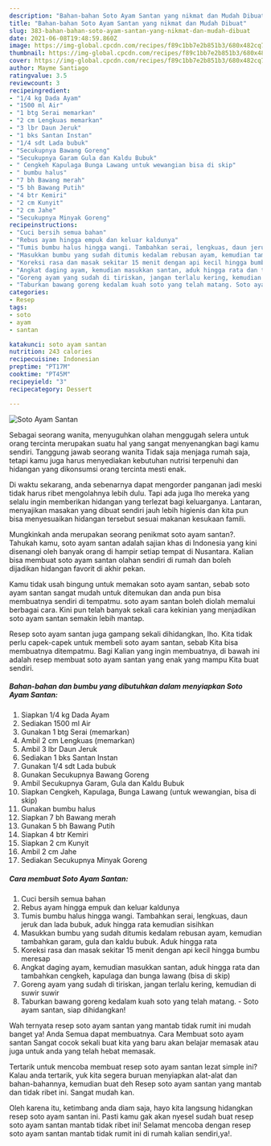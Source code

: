 ```yaml
---
description: "Bahan-bahan Soto Ayam Santan yang nikmat dan Mudah Dibuat"
title: "Bahan-bahan Soto Ayam Santan yang nikmat dan Mudah Dibuat"
slug: 383-bahan-bahan-soto-ayam-santan-yang-nikmat-dan-mudah-dibuat
date: 2021-06-08T19:48:59.860Z
image: https://img-global.cpcdn.com/recipes/f89c1bb7e2b851b3/680x482cq70/soto-ayam-santan-foto-resep-utama.jpg
thumbnail: https://img-global.cpcdn.com/recipes/f89c1bb7e2b851b3/680x482cq70/soto-ayam-santan-foto-resep-utama.jpg
cover: https://img-global.cpcdn.com/recipes/f89c1bb7e2b851b3/680x482cq70/soto-ayam-santan-foto-resep-utama.jpg
author: Mayme Santiago
ratingvalue: 3.5
reviewcount: 3
recipeingredient:
- "1/4 kg Dada Ayam"
- "1500 ml Air"
- "1 btg Serai memarkan"
- "2 cm Lengkuas memarkan"
- "3 lbr Daun Jeruk"
- "1 bks Santan Instan"
- "1/4 sdt Lada bubuk"
- "Secukupnya Bawang Goreng"
- "Secukupnya Garam Gula dan Kaldu Bubuk"
- " Cengkeh Kapulaga Bunga Lawang untuk wewangian bisa di skip"
- " bumbu halus"
- "7 bh Bawang merah"
- "5 bh Bawang Putih"
- "4 btr Kemiri"
- "2 cm Kunyit"
- "2 cm Jahe"
- "Secukupnya Minyak Goreng"
recipeinstructions:
- "Cuci bersih semua bahan"
- "Rebus ayam hingga empuk dan keluar kaldunya"
- "Tumis bumbu halus hingga wangi. Tambahkan serai, lengkuas, daun jeruk dan lada bubuk, aduk hingga rata kemudian sisihkan"
- "Masukkan bumbu yang sudah ditumis kedalam rebusan ayam, kemudian tambahkan garam, gula dan kaldu bubuk. Aduk hingga rata"
- "Koreksi rasa dan masak sekitar 15 menit dengan api kecil hingga bumbu meresap"
- "Angkat daging ayam, kemudian masukkan santan, aduk hingga rata dan tambahkan cengkeh, kapulaga dan bunga lawang (bisa di skip)"
- "Goreng ayam yang sudah di tiriskan, jangan terlalu kering, kemudian di suwir suwir"
- "Taburkan bawang goreng kedalam kuah soto yang telah matang. Soto ayam santan, siap dihidangkan!"
categories:
- Resep
tags:
- soto
- ayam
- santan

katakunci: soto ayam santan 
nutrition: 243 calories
recipecuisine: Indonesian
preptime: "PT17M"
cooktime: "PT45M"
recipeyield: "3"
recipecategory: Dessert

---
```



![Soto Ayam Santan](https://img-global.cpcdn.com/recipes/f89c1bb7e2b851b3/680x482cq70/soto-ayam-santan-foto-resep-utama.jpg)

Sebagai seorang wanita, menyuguhkan olahan menggugah selera untuk orang tercinta merupakan suatu hal yang sangat menyenangkan bagi kamu sendiri. Tanggung jawab seorang  wanita Tidak saja menjaga rumah saja, tetapi kamu juga harus menyediakan kebutuhan nutrisi terpenuhi dan hidangan yang dikonsumsi orang tercinta mesti enak.

Di waktu  sekarang, anda sebenarnya dapat mengorder panganan jadi meski tidak harus ribet mengolahnya lebih dulu. Tapi ada juga lho mereka yang selalu ingin memberikan hidangan yang terlezat bagi keluarganya. Lantaran, menyajikan masakan yang dibuat sendiri jauh lebih higienis dan kita pun bisa menyesuaikan hidangan tersebut sesuai makanan kesukaan famili. 



Mungkinkah anda merupakan seorang penikmat soto ayam santan?. Tahukah kamu, soto ayam santan adalah sajian khas di Indonesia yang kini disenangi oleh banyak orang di hampir setiap tempat di Nusantara. Kalian bisa membuat soto ayam santan olahan sendiri di rumah dan boleh dijadikan hidangan favorit di akhir pekan.

Kamu tidak usah bingung untuk memakan soto ayam santan, sebab soto ayam santan sangat mudah untuk ditemukan dan anda pun bisa membuatnya sendiri di tempatmu. soto ayam santan boleh diolah memalui berbagai cara. Kini pun telah banyak sekali cara kekinian yang menjadikan soto ayam santan semakin lebih mantap.

Resep soto ayam santan juga gampang sekali dihidangkan, lho. Kita tidak perlu capek-capek untuk membeli soto ayam santan, sebab Kita bisa membuatnya ditempatmu. Bagi Kalian yang ingin membuatnya, di bawah ini adalah resep membuat soto ayam santan yang enak yang mampu Kita buat sendiri.

<!--inarticleads1-->

##### Bahan-bahan dan bumbu yang dibutuhkan dalam menyiapkan Soto Ayam Santan:

1. Siapkan 1/4 kg Dada Ayam
1. Sediakan 1500 ml Air
1. Gunakan 1 btg Serai (memarkan)
1. Ambil 2 cm Lengkuas (memarkan)
1. Ambil 3 lbr Daun Jeruk
1. Sediakan 1 bks Santan Instan
1. Gunakan 1/4 sdt Lada bubuk
1. Gunakan Secukupnya Bawang Goreng
1. Ambil Secukupnya Garam, Gula dan Kaldu Bubuk
1. Siapkan  Cengkeh, Kapulaga, Bunga Lawang (untuk wewangian, bisa di skip)
1. Gunakan  bumbu halus
1. Siapkan 7 bh Bawang merah
1. Gunakan 5 bh Bawang Putih
1. Siapkan 4 btr Kemiri
1. Siapkan 2 cm Kunyit
1. Ambil 2 cm Jahe
1. Sediakan Secukupnya Minyak Goreng




<!--inarticleads2-->

##### Cara membuat Soto Ayam Santan:

1. Cuci bersih semua bahan
1. Rebus ayam hingga empuk dan keluar kaldunya
1. Tumis bumbu halus hingga wangi. Tambahkan serai, lengkuas, daun jeruk dan lada bubuk, aduk hingga rata kemudian sisihkan
1. Masukkan bumbu yang sudah ditumis kedalam rebusan ayam, kemudian tambahkan garam, gula dan kaldu bubuk. Aduk hingga rata
1. Koreksi rasa dan masak sekitar 15 menit dengan api kecil hingga bumbu meresap
1. Angkat daging ayam, kemudian masukkan santan, aduk hingga rata dan tambahkan cengkeh, kapulaga dan bunga lawang (bisa di skip)
1. Goreng ayam yang sudah di tiriskan, jangan terlalu kering, kemudian di suwir suwir
1. Taburkan bawang goreng kedalam kuah soto yang telah matang. - Soto ayam santan, siap dihidangkan!




Wah ternyata resep soto ayam santan yang mantab tidak rumit ini mudah banget ya! Anda Semua dapat membuatnya. Cara Membuat soto ayam santan Sangat cocok sekali buat kita yang baru akan belajar memasak atau juga untuk anda yang telah hebat memasak.

Tertarik untuk mencoba membuat resep soto ayam santan lezat simple ini? Kalau anda tertarik, yuk kita segera buruan menyiapkan alat-alat dan bahan-bahannya, kemudian buat deh Resep soto ayam santan yang mantab dan tidak ribet ini. Sangat mudah kan. 

Oleh karena itu, ketimbang anda diam saja, hayo kita langsung hidangkan resep soto ayam santan ini. Pasti kamu gak akan nyesel sudah buat resep soto ayam santan mantab tidak ribet ini! Selamat mencoba dengan resep soto ayam santan mantab tidak rumit ini di rumah kalian sendiri,ya!.

